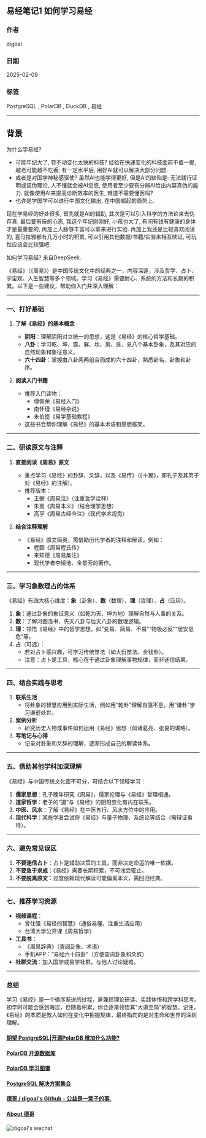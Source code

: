 ## 易经笔记1 如何学习易经  
                                                                                         
### 作者                                                                  
digoal                                                                         
                                                                      
### 日期                                                                                   
2025-02-09                                                                        
                                                                                  
### 标签                                                                                
PostgreSQL , PolarDB , DuckDB , 易经     
                                                                                           
----                                                                       
                                                                               
## 背景    
为什么学易经?   
- 可能年纪大了, 卷不动变化太快的科技? 经验在快速变化的科技面前不值一提, 越老可能越不吃香; 有一定水平后, 用好AI就可以解决大部分问题.  
- 或者是对国学神秘感驱使? 虽然AI也能学得更好, 但是AI的缺陷是: 无法践行证明或证伪理论, 人不懂就会被AI忽悠, 使用者至少要有分辨AI给出内容真伪的能力. 就像使用AI来提高诊断效率的医生, 难道不需要懂医吗?  
- 也许是学国学可以进行中国文化输出, 在中国崛起的趋势上.     
  
现在学易经的好处很多, 首先就是AI的辅助, 其次是可以引入科学的方法论来去伪存真. 最后要有玩的心态, 我这个年纪刚刚好, 小孩也大了, 有闲有钱有健康的身体才是最重要的, 再加上人脉够丰富可以拿来进行实验. 再加上我还是比较喜欢阅读的, 喜马拉雅都有几万小时的积累, 可以引用其他数据/书籍/实验来相互映证, 可玩性应该会比较强吧.    
  
  
如何学习易经? 来自DeepSeek.     
  
《易经》（《周易》）是中国传统文化中的经典之一，内容深邃，涉及哲学、占卜、宇宙观、人生智慧等多个领域。学习《易经》需要耐心、系统的方法和长期的积累。以下是一些建议，帮助你入门并深入理解：  
  
---  
  
### **一、打好基础**  
1. **了解《易经》的基本概念**    
   - **阴阳**：理解阴阳对立统一的思想，这是《易经》的核心哲学基础。    
   - **八卦**：学习乾、坤、震、巽、坎、离、艮、兑八个基本卦象，及其对应的自然现象和象征意义。    
   - **六十四卦**：掌握由八卦两两组合而成的六十四卦，熟悉卦名、卦象和卦序。  
  
2. **阅读入门书籍**    
   - 推荐入门读物：    
     - 傅佩荣《易经入门》    
     - 南怀瑾《易经杂说》    
     - 朱伯崑《易学基础教程》    
   - 这些书会帮你理解《易经》的基本术语和思想框架。  
  
---  
  
### **二、研读原文与注释**  
1. **直接阅读《周易》原文**    
   - 重点学习《易经》的卦辞、爻辞，以及《易传》（《十翼》，即孔子及其弟子对《易经》的注解）。    
   - 推荐版本：    
     - 王弼《周易注》（注重哲学诠释）    
     - 朱熹《周易本义》（结合理学思想）    
     - 高亨《周易古经今注》（现代学术视角）  
  
2. **结合注释理解**    
   - 《易经》原文简奥，需借助历代学者的注释和解读。例如：    
     - 程颐《周易程氏传》    
     - 来知德《周易集注》    
     - 现代学者李镜池、金景芳的著作。  
  
---  
  
### **三、学习象数理占的体系**  
《易经》有四大核心维度：**象**（卦象）、**数**（数理）、**理**（哲理）、**占**（应用）。    
1. **象**：通过卦象的象征意义（如乾为天、坤为地）理解自然与人事的关系。    
2. **数**：了解河图洛书、先天八卦与后天八卦的数理逻辑。    
3. **理**：领悟《易经》中的哲学思想，如“变易、简易、不易”“物极必反”“居安思危”等。    
4. **占**（可选）：    
   - 若对占卜感兴趣，可学习传统筮法（如大衍筮法、金钱卦）。    
   - 注意：占卜是工具，核心在于通过卦象理解事物规律，而非迷信结果。  
  
---  
  
### **四、结合实践与思考**  
1. **联系生活**    
   - 将卦象的智慧应用到实际生活，例如用“乾卦”理解自强不息，用“谦卦”学习谦逊处世。    
2. **案例分析**    
   - 研究历史人物或事件如何运用《易经》思想（如诸葛亮、张良的谋略）。    
3. **写笔记与心得**    
   - 记录对卦象和爻辞的理解，逐渐形成自己的解读体系。  
  
---  
  
### **五、借助其他学科加深理解**  
《易经》与中国传统文化密不可分，可结合以下领域学习：    
1. **儒家思想**：孔子晚年研究《周易》，儒家伦理与《易经》哲理相通。    
2. **道家哲学**：老子的“道”与《易经》的阴阳变化有内在联系。    
3. **中医、风水**：了解《易经》在中医五行、风水方位中的应用。    
4. **现代科学**：某些学者尝试将《易经》与量子物理、系统论等结合（需辩证看待）。  
  
---  
  
### **六、避免常见误区**  
1. **不要迷信占卜**：占卜是辅助决策的工具，而非决定命运的唯一依据。    
2. **不要急于求成**：《易经》需要长期积累，不可浅尝辄止。    
3. **不要脱离原文**：过度依赖现代解读可能偏离本义，需回归经典。  
  
---  
  
### **七、推荐学习资源**  
- **视频课程**：    
  - 曾仕强《易经的智慧》（通俗易懂，注重生活应用）    
  - 台湾大学公开课《周易哲学》    
- **工具书**：    
  - 《周易辞典》（查阅卦象、术语）    
  - 手机APP：“易经六十四卦”（方便查询卦象和爻辞）    
- **社群交流**：加入国学或易学社群，与他人讨论疑难。  
  
---  
  
### **总结**  
学习《易经》是一个循序渐进的过程，需兼顾理论研读、实践体悟和跨学科思考。初学时可能会感到晦涩，但随着积累，你会逐渐领悟其“大道至简”的智慧。记住，《易经》的本质是教人如何在变化中把握规律，最终指向的是对生命和世界的深刻理解。  
     
  
#### [期望 PostgreSQL|开源PolarDB 增加什么功能?](https://github.com/digoal/blog/issues/76 "269ac3d1c492e938c0191101c7238216")
  
  
#### [PolarDB 开源数据库](https://openpolardb.com/home "57258f76c37864c6e6d23383d05714ea")
  
  
#### [PolarDB 学习图谱](https://www.aliyun.com/database/openpolardb/activity "8642f60e04ed0c814bf9cb9677976bd4")
  
  
#### [PostgreSQL 解决方案集合](../201706/20170601_02.md "40cff096e9ed7122c512b35d8561d9c8")
  
  
#### [德哥 / digoal's Github - 公益是一辈子的事.](https://github.com/digoal/blog/blob/master/README.md "22709685feb7cab07d30f30387f0a9ae")
  
  
#### [About 德哥](https://github.com/digoal/blog/blob/master/me/readme.md "a37735981e7704886ffd590565582dd0")
  
  
![digoal's wechat](../pic/digoal_weixin.jpg "f7ad92eeba24523fd47a6e1a0e691b59")
  
